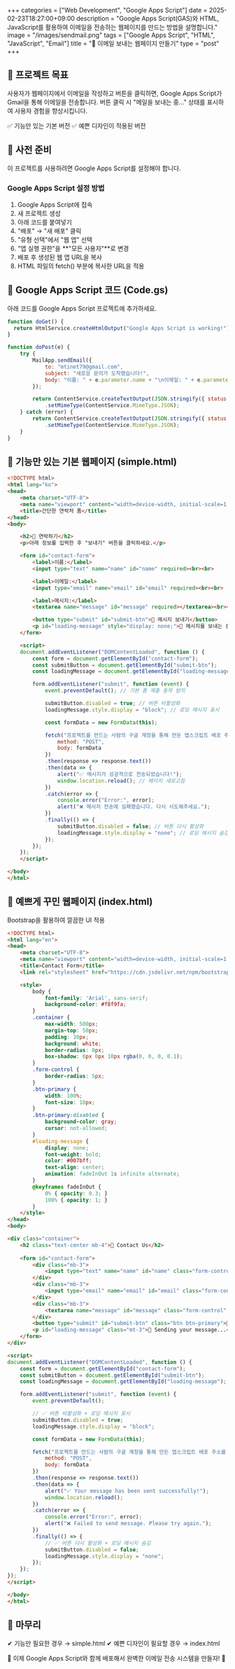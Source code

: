 +++
categories = ["Web Development", "Google Apps Script"]
date = 2025-02-23T18:27:00+09:00
description = "Google Apps Script(GAS)와 HTML, JavaScript를 활용하여 이메일을 전송하는 웹페이지를 만드는 방법을 설명합니다."
image = "/images/sendmail.png"
tags = ["Google Apps Script", "HTML", "JavaScript", "Email"]
title = "📩 이메일 보내는 웹페이지 만들기"
type = "post"
+++


## 🚀 프로젝트 목표

사용자가 웹페이지에서 이메일을 작성하고 버튼을 클릭하면, Google Apps Script가 Gmail을 통해 이메일을 전송합니다. 버튼 클릭 시 "메일을 보내는 중..." 상태를 표시하여 사용자 경험을 향상시킵니다.

✅ 기능만 있는 기본 버전 ✅ 예쁜 디자인이 적용된 버전

## 📌 사전 준비

이 프로젝트를 사용하려면 Google Apps Script를 설정해야 합니다.

### Google Apps Script 설정 방법

1. Google Apps Script에 접속
2. 새 프로젝트 생성
3. 아래 코드를 붙여넣기
4. "배포" → "새 배포" 클릭
5. "유형 선택"에서 "웹 앱" 선택
6. "앱 실행 권한"을 \*\*"모든 사용자"\*\*로 변경
7. 배포 후 생성된 웹 앱 URL을 복사
8. HTML 파일의 fetch() 부분에 복사한 URL을 적용

## 📌 Google Apps Script 코드 (Code.gs)

아래 코드를 Google Apps Script 프로젝트에 추가하세요.

```javascript
function doGet() {
  return HtmlService.createHtmlOutput("Google Apps Script is working!");
}

function doPost(e) {
    try {
        MailApp.sendEmail({
            to: "mtinet79@gmail.com",
            subject: "새로운 문의가 도착했습니다!",
            body: "이름: " + e.parameter.name + "\n이메일: " + e.parameter.email + "\n메시지: " + e.parameter.message
        });

        return ContentService.createTextOutput(JSON.stringify({ status: "success" }))
            .setMimeType(ContentService.MimeType.JSON);
    } catch (error) {
        return ContentService.createTextOutput(JSON.stringify({ status: "error", message: error.toString() }))
            .setMimeType(ContentService.MimeType.JSON);
    }
}
```

## 📌 기능만 있는 기본 웹페이지 (simple.html)

```html
<!DOCTYPE html>
<html lang="ko">
<head>
    <meta charset="UTF-8">
    <meta name="viewport" content="width=device-width, initial-scale=1.0">
    <title>간단한 연락처 폼</title>
</head>
<body>

    <h2>📩 연락하기</h2>
    <p>아래 정보를 입력한 후 "보내기" 버튼을 클릭하세요.</p>

    <form id="contact-form">
        <label>이름:</label>
        <input type="text" name="name" id="name" required><br><br>

        <label>이메일:</label>
        <input type="email" name="email" id="email" required><br><br>

        <label>메시지:</label>
        <textarea name="message" id="message" required></textarea><br><br>

        <button type="submit" id="submit-btn">📨 메시지 보내기</button>
        <p id="loading-message" style="display: none;">📨 메시지를 보내는 중...</p>
    </form>

    <script>
    document.addEventListener("DOMContentLoaded", function () {
        const form = document.getElementById("contact-form");
        const submitButton = document.getElementById("submit-btn");
        const loadingMessage = document.getElementById("loading-message");

        form.addEventListener("submit", function (event) {
            event.preventDefault(); // 기본 폼 제출 동작 방지

            submitButton.disabled = true; // 버튼 비활성화
            loadingMessage.style.display = "block"; // 로딩 메시지 표시

            const formData = new FormData(this);

            fetch("프로젝트를 만드는 사람의 구글 계정을 통해 만든 앱스크립트 배포 주소를 붙여넣으세요.", {
                method: "POST",
                body: formData
            })
            .then(response => response.text())
            .then(data => {
                alert("✅ 메시지가 성공적으로 전송되었습니다!");
                window.location.reload(); // 페이지 새로고침
            })
            .catch(error => {
                console.error("Error:", error);
                alert("❌ 메시지 전송에 실패했습니다. 다시 시도해주세요.");
            })
            .finally(() => {
                submitButton.disabled = false; // 버튼 다시 활성화
                loadingMessage.style.display = "none"; // 로딩 메시지 숨김
            });
        });
    });
    </script>

</body>
</html>
```

## 📌 예쁘게 꾸민 웹페이지 (index.html)

Bootstrap을 활용하여 깔끔한 UI 적용

```html
<!DOCTYPE html>
<html lang="en">
<head>
    <meta charset="UTF-8">
    <meta name="viewport" content="width=device-width, initial-scale=1.0">
    <title>Contact Form</title>
    <link rel="stylesheet" href="https://cdn.jsdelivr.net/npm/bootstrap@5.3.0/dist/css/bootstrap.min.css">

    <style>
        body {
            font-family: 'Arial', sans-serif;
            background-color: #f8f9fa;
        }
        .container {
            max-width: 500px;
            margin-top: 50px;
            padding: 30px;
            background: white;
            border-radius: 8px;
            box-shadow: 0px 0px 10px rgba(0, 0, 0, 0.1);
        }
        .form-control {
            border-radius: 5px;
        }
        .btn-primary {
            width: 100%;
            font-size: 18px;
        }
        .btn-primary:disabled {
            background-color: gray;
            cursor: not-allowed;
        }
        #loading-message {
            display: none;
            font-weight: bold;
            color: #007bff;
            text-align: center;
            animation: fadeInOut 1s infinite alternate;
        }
        @keyframes fadeInOut {
            0% { opacity: 0.3; }
            100% { opacity: 1; }
        }
    </style>
</head>
<body>

<div class="container">
    <h2 class="text-center mb-4">📩 Contact Us</h2>
    
    <form id="contact-form">
        <div class="mb-3">
            <input type="text" name="name" id="name" class="form-control" placeholder="Your Name" required>
        </div>
        <div class="mb-3">
            <input type="email" name="email" id="email" class="form-control" placeholder="Your Email" required>
        </div>
        <div class="mb-3">
            <textarea name="message" id="message" class="form-control" placeholder="Your Message..." required></textarea>
        </div>
        <button type="submit" id="submit-btn" class="btn btn-primary">📩 Send Message</button>
        <p id="loading-message" class="mt-3">📨 Sending your message...</p>
    </form>
</div>

<script>
document.addEventListener("DOMContentLoaded", function () {
    const form = document.getElementById("contact-form");
    const submitButton = document.getElementById("submit-btn");
    const loadingMessage = document.getElementById("loading-message");

    form.addEventListener("submit", function (event) {
        event.preventDefault();

        // ✅ 버튼 비활성화 + 로딩 메시지 표시
        submitButton.disabled = true;
        loadingMessage.style.display = "block";

        const formData = new FormData(this);

        fetch("프로젝트를 만드는 사람의 구글 계정을 통해 만든 앱스크립트 배포 주소를 붙여넣으세요.", {
            method: "POST",
            body: formData
        })
        .then(response => response.text())
        .then(data => {
            alert("✅ Your message has been sent successfully!");
            window.location.reload();
        })
        .catch(error => {
            console.error("Error:", error);
            alert("❌ Failed to send message. Please try again.");
        })
        .finally(() => {
            // ✅ 버튼 다시 활성화 + 로딩 메시지 숨김
            submitButton.disabled = false;
            loadingMessage.style.display = "none";
        });
    });
});
</script>

</body>
</html>
```

## 📌 마무리

✔ 기능만 필요한 경우 → simple.html ✔ 예쁜 디자인이 필요할 경우 → index.html

🚀 이제 Google Apps Script와 함께 배포해서 완벽한 이메일 전송 시스템을 만들자! 🚀

